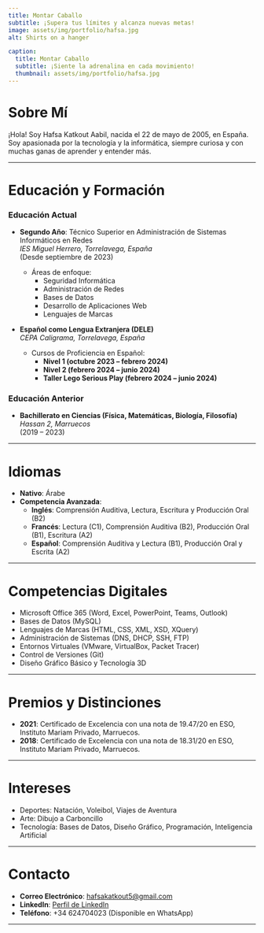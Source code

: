 ```yaml
---
title: Montar Caballo
subtitle: ¡Supera tus límites y alcanza nuevas metas!
image: assets/img/portfolio/hafsa.jpg
alt: Shirts on a hanger

caption:
  title: Montar Caballo
  subtitle: ¡Siente la adrenalina en cada movimiento!
  thumbnail: assets/img/portfolio/hafsa.jpg
---
```

# Sobre Mí
¡Hola! Soy Hafsa Katkout Aabil, nacida el 22 de mayo de 2005, en España. Soy apasionada por la tecnología y la informática, siempre curiosa y con muchas ganas de aprender y entender más.

---

# Educación y Formación
### Educación Actual
- **Segundo Año**: Técnico Superior en Administración de Sistemas Informáticos en Redes  
  *IES Miguel Herrero, Torrelavega, España*  
  (Desde septiembre de 2023)  
  - Áreas de enfoque:  
    - Seguridad Informática  
    - Administración de Redes  
    - Bases de Datos  
    - Desarrollo de Aplicaciones Web  
    - Lenguajes de Marcas  

- **Español como Lengua Extranjera (DELE)**  
  *CEPA Caligrama, Torrelavega, España*  
  - Cursos de Proficiencia en Español:  
    - **Nivel 1 (octubre 2023 – febrero 2024)**  
    - **Nivel 2 (febrero 2024 – junio 2024)**  
    - **Taller Lego Serious Play (febrero 2024 – junio 2024)**  

### Educación Anterior
- **Bachillerato en Ciencias (Física, Matemáticas, Biología, Filosofía)**  
  *Hassan 2, Marruecos*  
  (2019 – 2023)  

---

# Idiomas
- **Nativo**: Árabe  
- **Competencia Avanzada**:  
  - **Inglés**: Comprensión Auditiva, Lectura, Escritura y Producción Oral (B2)  
  - **Francés**: Lectura (C1), Comprensión Auditiva (B2), Producción Oral (B1), Escritura (A2)  
  - **Español**: Comprensión Auditiva y Lectura (B1), Producción Oral y Escrita (A2)  

---

# Competencias Digitales
- Microsoft Office 365 (Word, Excel, PowerPoint, Teams, Outlook)  
- Bases de Datos (MySQL)  
- Lenguajes de Marcas (HTML, CSS, XML, XSD, XQuery)  
- Administración de Sistemas (DNS, DHCP, SSH, FTP)  
- Entornos Virtuales (VMware, VirtualBox, Packet Tracer)  
- Control de Versiones (Git)  
- Diseño Gráfico Básico y Tecnología 3D  

---

# Premios y Distinciones
- **2021**: Certificado de Excelencia con una nota de 19.47/20 en ESO, Instituto Mariam Privado, Marruecos.  
- **2018**: Certificado de Excelencia con una nota de 18.31/20 en ESO, Instituto Mariam Privado, Marruecos.  

---

# Intereses
- Deportes: Natación, Voleibol, Viajes de Aventura  
- Arte: Dibujo a Carboncillo  
- Tecnología: Bases de Datos, Diseño Gráfico, Programación, Inteligencia Artificial  

---

# Contacto
- **Correo Electrónico**: hafsakatkout5@gmail.com  
- **LinkedIn**: [Perfil de LinkedIn](https://www.linkedin.com/in/hafsa-katkout-aabil-722291305)  
- **Teléfono**: +34 624704023 (Disponible en WhatsApp)  

---

